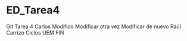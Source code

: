 # ED_Tarea4
Git Tarea 4
Carlos
Modifico
Modificar otra vez
Modificar de nuevo
Raúl Carrizo
Ciclos UEM
FIN
